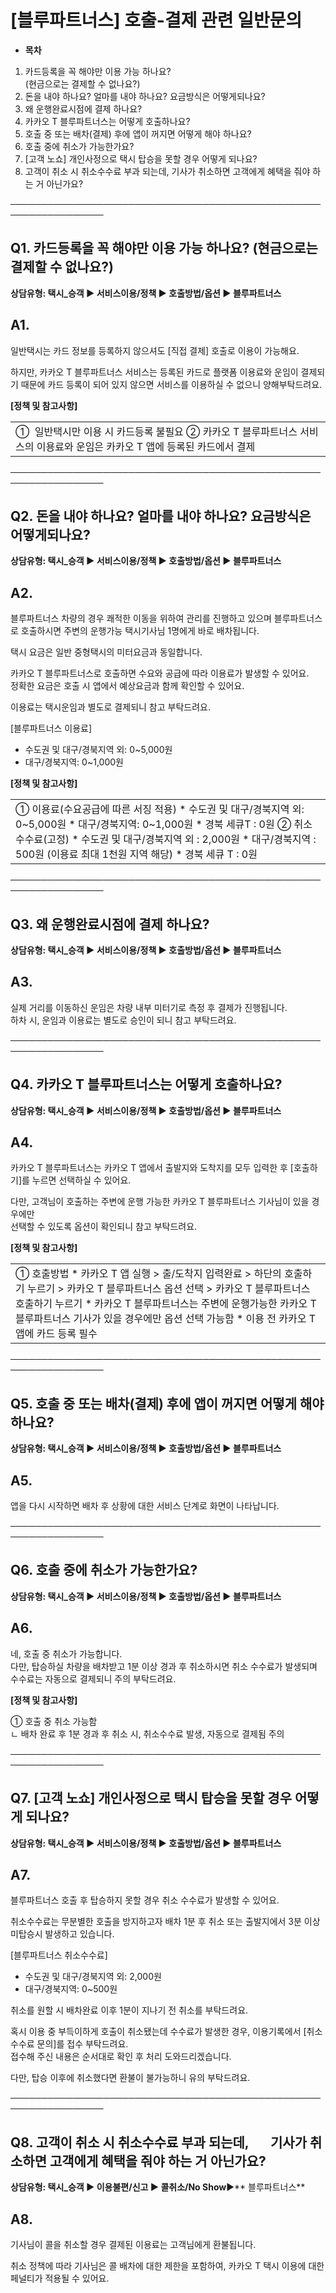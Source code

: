 # [블루파트너스] 호출-결제 관련 일반문의

* **목차**

1. 카드등록을 꼭 해야만 이용 가능 하나요?  
   (현금으로는 결제할 수 없나요?)
2. 돈을 내야 하나요? 얼마를 내야 하나요? 요금방식은 어떻게되나요?
3. 왜 운행완료시점에 결제 하나요?
4. 카카오 T 블루파트너스는 어떻게 호출하나요?
5. 호출 중 또는 배차(결제) 후에 앱이 꺼지면 어떻게 해야 하나요?
6. 호출 중에 취소가 가능한가요?
7. [고객 노쇼] 개인사정으로 택시 탑승을 못할 경우 어떻게 되나요?
8. 고객이 취소 시 취소수수료 부과 되는데, 기사가 취소하면 고객에게 혜택을 줘야 하는 거 아닌가요?

─────────────────────────────────────────────────────────────────

**Q1. 카드등록을 꼭 해야만 이용 가능 하나요? (현금으로는 결제할 수 없나요?)**
-------------------------------------------------

**상담유형: 택시\_승객 **▶** 서비스이용/정책 **▶** 호출방법/옵션 **▶** 블루파트너스**

**A1.**
-------

일반택시는 카드 정보를 등록하지 않으셔도 [직접 결제] 호출로 이용이 가능해요.

하지만, 카카오 T 블루파트너스 서비스는 등록된 카드로 플랫폼 이용료와 운임이 결제되기 때문에 카드 등록이 되어 있지 않으면 서비스를 이용하실 수 없으니 양해부탁드려요.

**[정책 및 참고사항]**

|  |
| --- |
| ①  일반택시만 이용 시 카드등록 불필요  ② 카카오 T 블루파트너스 서비스의 이용료와 운임은 카카오 T 앱에 등록된 카드에서 결제 |

─────────────────────────────────────────────────────────────────

**Q2. 돈을 내야 하나요? 얼마를 내야 하나요? 요금방식은 어떻게되나요?**
--------------------------------------------

**상담유형: 택시\_승객 **▶** 서비스이용/정책 **▶** 호출방법/옵션 **▶** 블루파트너스**

**A2.**
-------

블루파트너스 차량의 경우 쾌적한 이동을 위하여 관리를 진행하고 있으며 블루파트너스로 호출하시면 주변의 운행가능 택시기사님 1명에게 바로 배차됩니다.

택시 요금은 일반 중형택시의 미터요금과 동일합니다.

카카오 T 블루파트너스로 호출하면 수요와 공급에 따라 이용료가 발생할 수 있어요.  
정확한 요금은 호출 시 앱에서 예상요금과 함께 확인할 수 있어요.

이용료는 택시운임과 별도로 결제되니 참고 부탁드려요.

[블루파트너스 이용료]   
- 수도권 및 대구/경북지역 외: 0~5,000원   
- 대구/경북지역: 0~1,000원

**[정책 및 참고사항]**

|  |
| --- |
| ① 이용료(수요공급에 따른 서징 적용)   * 수도권 및 대구/경북지역 외: 0~5,000원 * 대구/경북지역: 0~1,000원 * 경북 세큐T : 0원   ② 취소수수료(고정)   * 수도권 및 대구/경북지역 외 : 2,000원 * 대구/경북지역 : 500원 (이용료 최대 1천원 지역 해당) * 경북 세큐 T : 0원 |

─────────────────────────────────────────────────────────────────

**Q3. 왜 운행완료시점에 결제 하나요?**
-------------------------

**상담유형: 택시\_승객 **▶** 서비스이용/정책 **▶** 호출방법/옵션 **▶** 블루파트너스**

**A3.**
-------

실제 거리를 이동하신 운임은 차량 내부 미터기로 측정 후 결제가 진행됩니다.   
하차 시, 운임과 이용료는 별도로 승인이 되니 참고 부탁드려요.

─────────────────────────────────────────────────────────────────

**Q4. 카카오 T 블루파트너스는 어떻게 호출하나요?**
--------------------------------

**상담유형: 택시\_승객 **▶** 서비스이용/정책 **▶** 호출방법/옵션 **▶** 블루파트너스**

**A4.**
-------

카카오 T 블루파트너스는 카카오 T 앱에서 출발지와 도착지를 모두 입력한 후 [호출하기]를 누르면 선택하실 수 있어요.

다만, 고객님이 호출하는 주변에 운행 가능한 카카오 T 블루파트너스 기사님이 있을 경우에만  
선택할 수 있도록 옵션이 확인되니 참고 부탁드려요.

**[정책 및 참고사항]**

|  |
| --- |
| ① 호출방법   * 카카오 T 앱 실행 > 출/도착지 입력완료 > 하단의 호출하기 누르기 > 카카오 T 블루파트너스 옵션 선택 > 카카오 T 블루파트너스 호출하기 누르기 * 카카오 T 블루파트너스는 주변에 운행가능한 카카오 T 블루파트너스 기사가 있을 경우에만 옵션 선택 가능함 * 이용 전 카카오 T 앱에 카드 등록 필수 |

─────────────────────────────────────────────────────────────────

**Q5. 호출 중 또는 배차(결제) 후에 앱이 꺼지면 어떻게 해야 하나요?**
--------------------------------------------

**상담유형: 택시\_승객 **▶** 서비스이용/정책 **▶** 호출방법/옵션 **▶** 블루파트너스**

**A5.**
-------

앱을 다시 시작하면 배차 후 상황에 대한 서비스 단계로 화면이 나타납니다.

─────────────────────────────────────────────────────────────────

**Q6. 호출 중에 취소가 가능한가요?**
------------------------

**상담유형: 택시\_승객 **▶** 서비스이용/정책 **▶** 호출방법/옵션 **▶** 블루파트너스**

**A6.**
-------

네, 호출 중 취소가 가능합니다.   
다만, 탑승하실 차량을 배차받고 1분 이상 경과 후 취소하시면 취소 수수료가 발생되며 수수료는 자동으로 결제되니 주의 부탁드려요.

**[정책 및 참고사항]**

① 호출 중 취소 가능함  
ㄴ 배차 완료 후 1분 경과 후 취소 시, 취소수수료 발생, 자동으로 결제됨 주의

─────────────────────────────────────────────────────────────────

**Q7. [고객 노쇼] 개인사정으로 택시 탑승을 못할 경우 어떻게 되나요?**
--------------------------------------------

**상담유형: 택시\_승객 **▶** 서비스이용/정책 **▶** 호출방법/옵션 **▶** 블루파트너스**

**A7.**
-------

블루파트너스 호출 후 탑승하지 못할 경우 취소 수수료가 발생할 수 있어요.

취소수수료는 무분별한 호출을 방지하고자 배차 1분 후 취소 또는 출발지에서 3분 이상 미탑승시 발생하고 있습니다.

[블루파트너스 취소수수료]   
- 수도권 및 대구/경북지역 외: 2,000원   
- 대구/경북지역: 0~500원

취소를 원할 시 배차완료 이후 1분이 지나기 전 취소를 부탁드려요.

혹시 이용 중 부득이하게 호출이 취소됐는데 수수료가 발생한 경우, 이용기록에서 [취소수수료 문의]를 접수 부탁드려요.  
접수해 주신 내용은 순서대로 확인 후 처리 도와드리겠습니다.

다만, 탑승 이후에 취소했다면 환불이 불가능하니 유의 부탁드려요.

─────────────────────────────────────────────────────────────────

**Q8. 고객이 취소 시 취소수수료 부과 되는데,        기사가 취소하면 고객에게 혜택을 줘야 하는 거 아닌가요?**
---------------------------------------------------------------------

**상담유형: 택시\_승객 **▶** 이용불편/신고 **▶** 콜취소/No Show**▶** 블루파트너스**

**A8.**
-------

기사님이 콜을 취소할 경우 결제된 이용료는 고객님에게 환불됩니다.

취소 정책에 따라 기사님은 콜 배차에 대한 제한을 포함하여, 카카오 T 택시 이용에 대한 페널티가 적용될 수 있어요.